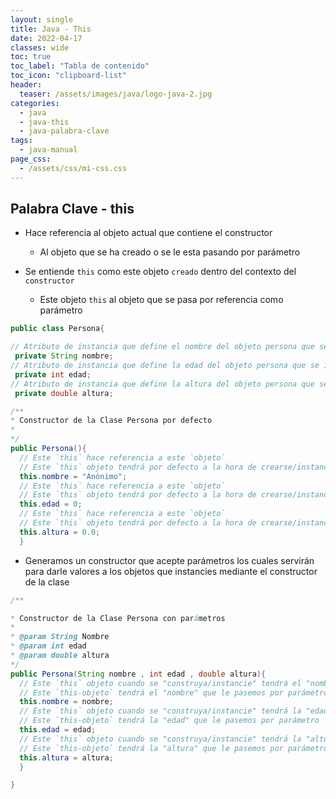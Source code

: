 ```yaml
---
layout: single
title: Java - This
date: 2022-04-17
classes: wide
toc: true
toc_label: "Tabla de contenido"
toc_icon: "clipboard-list"
header:
  teaser: /assets/images/java/logo-java-2.jpg
categories:
  - java
  - java-this
  - java-palabra-clave
tags:
  - java-manual
page_css: 
  - /assets/css/mi-css.css
---
```


## Palabra Clave - this

* Hace referencia al objeto actual que contiene el constructor
  * Al objeto que se ha creado o se le esta pasando por parámetro

* Se entiende ``this`` como este objeto ``creado`` dentro del contexto del ``constructor``
  * Este objeto ``this`` al objeto que se pasa por referencia como parámetro

```java
public class Persona{

// Atributo de instancia que define el nombre del objeto persona que se instancie
 private String nombre;
// Atributo de instancia que define la edad del objeto persona que se instancie
 private int edad;
// Atributo de instancia que define la altura del objeto persona que se instancie
 private double altura;

/**
* Constructor de la Clase Persona por defecto
* 
*/
public Persona(){
  // Este `this` hace referencia a este `objeto` 
  // Este `this` objeto tendrá por defecto a la hora de crearse/instanciarse tendra el nombre de "Anónimo"
  this.nombre = "Anónimo";
  // Este `this` hace referencia a este `objeto` 
  // Este `this` objeto tendrá por defecto a la hora de crearse/instanciarse una edad de 0 años
  this.edad = 0;
  // Este `this` hace referencia a este `objeto`
  // Este `this` objeto tendrá por defecto a la hora de crearse/instanciarse una altura de 0.0 cm
  this.altura = 0.0;
  }
```

* Generamos un constructor que acepte parámetros los cuales servirán para darle valores a los objetos que instancies mediante el constructor de la clase

```java
/**

* Constructor de la Clase Persona con parámetros
*
* @param String Nombre
* @param int edad
* @param double altura
*/
public Persona(String nombre , int edad , double altura){
  // Este `this` objeto cuando se "construya/instancie" tendrá el "nombre" que le pasemos por parámetro 
  // Este `this-objeto` tendrá el "nombre" que le pasemos por parámetro
  this.nombre = nombre;
  // Este `this` objeto cuando se "construya/instancie" tendrá la "edad" que le pasemos por parámetro 
  // Este `this-objeto` tendrá la "edad" que le pasemos por parámetro
  this.edad = edad;
  // Este `this` objeto cuando se "construya/instancie" tendrá la "altura" que le pasemos por parámetro 
  // Este `this-objeto` tendrá la "altura" que le pasemos por parámetro
  this.altura = altura;
  }

}
```

